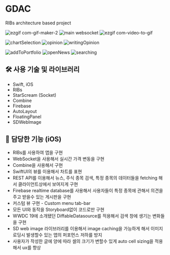 # GDAC
RIBs architecture based project 

![ezgif com-gif-maker-2](https://user-images.githubusercontent.com/85341050/213863330-e7bb034a-b71d-43f8-984d-ccd883fc8ac1.gif) ![main websocket](https://user-images.githubusercontent.com/85341050/213864112-ee0959a1-69c0-4111-bc2e-6f8fd4bb16e5.gif) ![ezgif com-video-to-gif](https://user-images.githubusercontent.com/85341050/221626050-329196ee-151e-4e18-8368-b49913af44d5.gif)

![chartSelection](https://user-images.githubusercontent.com/85341050/213864147-a67e37bd-9d47-4cd5-aea2-c464cf68d4ba.gif) ![opinion](https://user-images.githubusercontent.com/85341050/213864154-6093b6be-a47b-441a-8020-ef43bd729899.gif) ![writingOpinion](https://user-images.githubusercontent.com/85341050/213864163-8e54c025-5c54-4204-b89d-73dc9a392bdd.gif)

![addToPortfolio](https://user-images.githubusercontent.com/85341050/213864191-ee19aede-dde3-4eea-b433-62126fb170c6.gif) ![openNews](https://user-images.githubusercontent.com/85341050/213864193-064caaa0-70bb-43b7-9d7b-cff96bfe26a5.gif) ![searching](https://user-images.githubusercontent.com/85341050/213864195-f309d091-95f7-47cd-bff7-77f00f148366.gif)

## 🛠️ 사용 기술 및 라이브러리

- Swift, iOS
- RIBs
- StarScream (Socket)
- Combine
- Firebase
- AutoLayout
- FloatingPanel
- SDWebImage

## 📱 담당한 기능 (iOS)

- RIBs를 사용하여 앱을 구현
- WebSocket을 사용해서 실시간 가격 변동을 구현
- Combine을 사용해서 구현
- SwiftUI의 뷰를 이용해서 차트를 표현
- REST API를 이용해서 뉴스, 주식 종목 검색, 특정 종목의 데이터들을 fetching 해서 클라이언트상에서 보여지게 구현
- Firebase realtime database를 사용해서 사용자들이 특정 종목에 관해서 의견을 주고 받을수 있는 게시판을 구현
- 커스텀 뷰 구현 - Custom menu tab-bar
- 모든 UI와 동작을 Storyboard없이 코드로만 구현
- WWDC 19에 소개됐던 DiffableDatasource를 적용해서 검색 창에 생기는 변화들을 구현
- SD web image 라이브러리를 이용해서 image caching을 가능하게 해서 이미지 로딩시 발생할수 있는 앱의 퍼포먼스 저하를 방지
- 사용자가 작성한 글에 양에 따라 셀의 크기가 변할수 있게 auto cell sizing을 적용해서 ux를 향상
